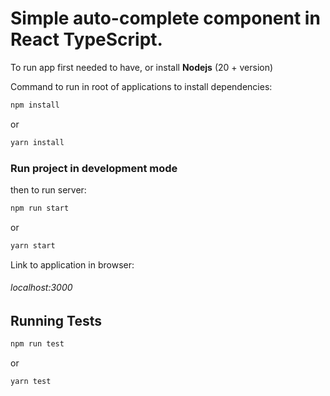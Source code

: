 # Simple auto-complete component in React TypeScript.

To run app first needed to have, or install <strong>Nodejs</strong> (20 + version)

Command to run in root of applications to install dependencies:

```sh
npm install
```
or 
```sh
yarn install
```

### Run project in development mode
then to run server:
```sh
npm run start
```
or
```sh
yarn start
```
Link to application in browser:

<h6>localhost:3000</h6>

## Running Tests
```sh
npm run test
```
or 
```sh
yarn test
```
